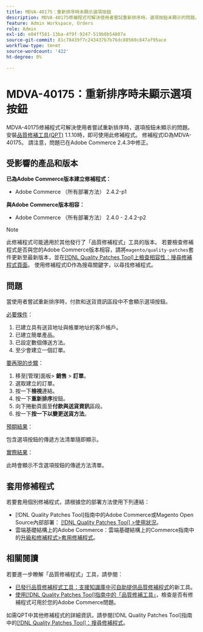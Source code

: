 ```yaml
---
title: MDVA-40175：重新排序時未顯示選項按鈕
description: MDVA-40175修補程式可解決使用者嘗試重新排序時，選項按鈕未顯示的問題。 安裝[Quality Patches Tool (QPT)](https://experienceleague.adobe.com/en/docs/commerce-knowledge-base/kb/announcements/commerce-announcements/magento-quality-patches-released-new-tool-to-self-serve-quality-patches) 1.1.10時，即可使用此修補程式。 修補程式ID為MDVA-40175。 請注意，問題已在Adobe Commerce 2.4.3中修正。
feature: Admin Workspace, Orders
role: Admin
exl-id: e84ff581-13ba-4f9f-9247-519b0b54807a
source-git-commit: 81c78439f7c243437b7b76dc80560c847af95ace
workflow-type: tm+mt
source-wordcount: '422'
ht-degree: 0%

---
```


# MDVA-40175：重新排序時未顯示選項按鈕

MDVA-40175修補程式可解決使用者嘗試重新排序時，選項按鈕未顯示的問題。 安裝[品質修補工具(QPT)](https://experienceleague.adobe.com/en/docs/commerce-knowledge-base/kb/announcements/commerce-announcements/magento-quality-patches-released-new-tool-to-self-serve-quality-patches) 1.1.10時，即可使用此修補程式。 修補程式ID為MDVA-40175。 請注意，問題已在Adobe Commerce 2.4.3中修正。

## 受影響的產品和版本

**已為Adobe Commerce版本建立修補程式：**

* Adobe Commerce （所有部署方法） 2.4.2-p1

**與Adobe Commerce版本相容：**

* Adobe Commerce （所有部署方法） 2.4.0 - 2.4.2-p2

>[!NOTE]
>
>此修補程式可能適用於其他發行了「品質修補程式」工具的版本。 若要檢查修補程式是否與您的Adobe Commerce版本相容，請將`magento/quality-patches`套件更新至最新版本，並在[[!DNL Quality Patches Tool]上檢查相容性：搜尋修補程式頁面](https://experienceleague.adobe.com/en/docs/commerce-knowledge-base/kb/announcements/commerce-announcements/magento-quality-patches-released-new-tool-to-self-serve-quality-patches)。 使用修補程式ID作為搜尋關鍵字，以尋找修補程式。

## 問題

當使用者嘗試重新排序時，付款和送貨資訊區段中不會顯示選項按鈕。

<u>必要條件</u>：

1. 已建立具有送貨地址與帳單地址的客戶帳戶。
1. 已建立簡單產品。
1. 已設定數個傳送方法。
1. 至少會建立一個訂單。

<u>要再現的步驟</u>：

1. 移至[管理]面板> **銷售** > **訂單**。
1. 選取建立的訂單。
1. 按一下&#x200B;**檢視**&#x200B;連結。
1. 按一下&#x200B;**重新排序**&#x200B;按鈕。
1. 向下捲動頁面至&#x200B;**付款與送貨資訊**&#x200B;區段。
1. 按一下&#x200B;**按一下以變更送貨方法**。

<u>預期結果</u>：

包含選項按鈕的傳遞方法清單隨即顯示。

<u>實際結果</u>：

此時會顯示不含選項按鈕的傳遞方法清單。

## 套用修補程式

若要套用個別修補程式，請根據您的部署方法使用下列連結：

* [!DNL Quality Patches Tool]指南中的Adobe Commerce或Magento Open Source內部部署： [[!DNL Quality Patches Tool] >使用狀況](/help/tools/quality-patches-tool/usage.md)。
* 雲端基礎結構上的Adobe Commerce：雲端基礎結構上的Commerce指南中的[升級和修補程式>套用修補程式](https://experienceleague.adobe.com/docs/commerce-cloud-service/user-guide/develop/upgrade/apply-patches.html)。

## 相關閱讀

若要進一步瞭解「品質修補程式」工具，請參閱：

* [已發行品質修補程式工具：支援知識庫中可自助提供品質修補程式](https://experienceleague.adobe.com/en/docs/commerce-knowledge-base/kb/announcements/commerce-announcements/magento-quality-patches-released-new-tool-to-self-serve-quality-patches)的新工具。
* [使用[!DNL Quality Patches Tool]指南中的「品質修補工具」](/help/tools/quality-patches-tool/patches-available-in-qpt/check-patch-for-magento-issue-with-magento-quality-patches.md)，檢查是否有修補程式可用於您的Adobe Commerce問題。

如需QPT中其他修補程式的詳細資訊，請參閱[!DNL Quality Patches Tool]指南中的[[!DNL Quality Patches Tool]：搜尋修補程式](https://experienceleague.adobe.com/tools/commerce-quality-patches/index.html)。
